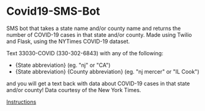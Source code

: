 # Covid19-SMS-Bot
SMS bot that takes a state name and/or county name and returns the number of COVID-19 cases in that state and/or county. Made using Twilio and Flask, using the NYTimes COVID-19 dataset.

Text 33030-COVID (330-302-6843) with any of the following:

* {State abbreviation} (eg. "nj" or "CA")
* {State abbreviation} {County abbreviation} (eg. "nj mercer" or "IL Cook")

and you will get a text back with data about COVID-19 cases in that state and/or county!
Data courtesy of the New York Times.

[Instructions](https://c19-sms.herokuapp.com/)
